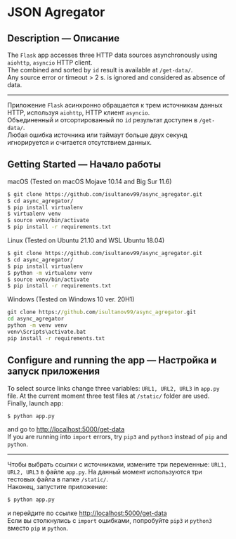 # JSON Agregator

## Description — Описание

The `Flask` app accesses three HTTP data sources asynchronously using `aiohttp`, `asyncio` HTTP client.\
The combined and sorted by `id` result is available at `/get-data/`.\
Any source error or timeout > 2 s. is ignored and considered as absence of data.

---
Приложение `Flask` асинхронно обращается к трем источникам данных HTTP, используя `aiohttp`, HTTP клиент `asyncio`.\
Объединенный и отсортированный по `id` результат доступен в `/get-data/`.\
Любая ошибка источника или таймаут больше двух секунд игнорируется и считается отсутствием данных.

## Getting Started — Начало работы

macOS (Tested on macOS Mojave 10.14 and Big Sur 11.6)
```bash
$ git clone https://github.com/isultanov99/async_agregator.git
$ cd async_agregator/
$ pip install virtualenv
$ virtualenv venv
$ source venv/bin/activate
$ pip install -r requirements.txt
```

Linux (Tested on Ubuntu 21.10 and WSL Ubuntu 18.04)
```bash
$ git clone https://github.com/isultanov99/async_agregator.git
$ cd async_agregator/
$ pip install virtualenv
$ python -m virtualenv venv
$ source venv/bin/activate
$ pip install -r requirements.txt
```

Windows (Tested on Windows 10 ver. 20H1)

```cmd
git clone https://github.com/isultanov99/async_agregator.git
cd async_agregator
python -m venv venv
venv\Scripts\activate.bat
pip install -r requirements.txt
```

## Configure and running the app — Настройка и запуск приложения

To select source links change three variables: `URL1, URL2, URL3` in `app.py` file. At the current moment three test files at `/static/` folder are used.\
Finally, launch app:
```bash
$ python app.py
```
and go to [http://localhost:5000/get-data](http://localhost:5000/get-data) \
If you are running into `import` errors, try `pip3` and `python3` instead of `pip` and `python`.

---
Чтобы выбрать ссылки c источниками, измените три переменные: `URL1, URL2, URL3` в файле `app.py`. На данный момент используются три тестовых файла в папке `/static/`.\
Наконец, запустите приложение:
```bash
$ python app.py
```
и перейдите по ссылке [http://localhost:5000/get-data](http://localhost:5000/get-data) \
Если вы столкнулись с `import` ошибками, попробуйте `pip3` и `python3` вместо `pip` и `python`.

